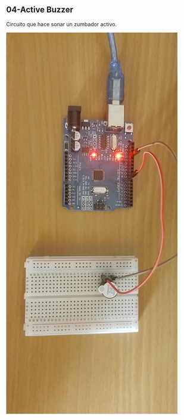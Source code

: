 ## 04-Active Buzzer
Circuito que hace sonar un zumbador activo.

![alt text](./circuito/circuito.jpg)